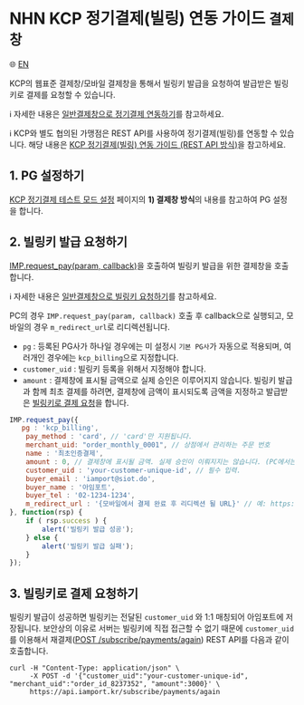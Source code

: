 # NHN KCP 정기결제(빌링) 연동 가이드 `결제창`

:globe_with_meridians: [EN](/en/Subscription/sample/kcp-request-billing-key.md)

KCP의 웹표준 결제창/모바일 결제창을 통해서 빌링키 발급을 요청하여 발급받은 빌링키로 결제를 요청할 수 있습니다. 

ℹ️  자세한 내용은 [일반결제창으로 정기결제 연동하기](https://docs.iamport.kr/implementation/subscription?lang=ko#issue-billing-b)를 참고하세요.

ℹ️  KCP와 별도 협의된 가맹점은 REST API를 사용하여 정기결제(빌링)를 연동할 수 있습니다. 해당 내용은 [KCP 정기결제(빌링) 연동 가이드 (REST API 방식)](/비인증결제/example/kcp-api-billing-key.md)을 참고하세요.

## 1. PG 설정하기

<a href="https://guide.iamport.kr/ffd72530-bc8f-418d-ac15-8f1d3797ffaf" target="_blank">KCP 정기결제 테스트 모드 설정</a> 페이지의 **1) 결제창 방식**의 내용를 참고하여 PG 설정을 합니다.

## 2. 빌링키 발급 요청하기

[IMP.request_pay(param, callback)](https://docs.iamport.kr/sdk/javascript-sdk#request_pay)을 호출하여 빌링키 발급을 위한 결제창을 호출합니다.

ℹ️  자세한 내용은 [일반결제창으로 빌링키 요청하기](https://docs.iamport.kr/implementation/subscription#issue-billing-b)를 참고하세요.

PC의 경우 `IMP.request_pay(param, callback)` 호출 후 callback으로 실행되고, 모바일의 경우 `m_redirect_url`로 리디렉션됩니다.

- `pg` : 등록된 PG사가 하나일 경우에는 미 설정시 `기본 PG사`가 자동으로 적용되며, 여러개인 경우에는 `kcp_billing`으로 지정합니다.
- `customer_uid` : 빌링키 등록을 위해서 지정해야 합니다.
- `amount` : 결제창에 표시될 금액으로 실제 승인은 이루어지지 않습니다. 빌링키 발급과 함께 최초 결제를 하려면, 결제창에 금액이 표시되도록 금액을 지정하고 발급받은 [빌링키로 결제 요청](#request-pay)을 합니다.

```javascript
IMP.request_pay({
   pg : 'kcp_billing',
	pay_method : 'card', // 'card'만 지원됩니다.
	merchant_uid: "order_monthly_0001", // 상점에서 관리하는 주문 번호
	name : '최초인증결제',
	amount : 0, // 결제창에 표시될 금액. 실제 승인이 이뤄지지는 않습니다. (PC에서는 가격이 표시되지 않음)
	customer_uid : 'your-customer-unique-id', // 필수 입력.
	buyer_email : 'iamport@siot.do',
	buyer_name : '아임포트',
	buyer_tel : '02-1234-1234',
	m_redirect_url : '{모바일에서 결제 완료 후 리디렉션 될 URL}' // 예: https://www.my-service.com/payments/complete/mobile
}, function(rsp) {
	if ( rsp.success ) {
		alert('빌링키 발급 성공');
	} else {
		alert('빌링키 발급 실패');
	}
});
```

<a name="request-pay" />

## 3. 빌링키로 결제 요청하기  

빌링키 발급이 성공하면 빌링키는 전달된 `customer_uid` 와 1:1 매칭되어 아임포트에 저장됩니다. 보안상의 이유로 서버는 빌링키에 직접 접근할 수 없기 때문에 `customer_uid`를 이용해서 재결제([POST /subscribe/payments/again](https://api.iamport.kr/#!/subscribe/again)) REST API를 다음과 같이 호출합니다.

```
curl -H "Content-Type: application/json" \   
     -X POST -d '{"customer_uid":"your-customer-unique-id", "merchant_uid":"order_id_8237352", "amount":3000}' \
     https://api.iamport.kr/subscribe/payments/again
```